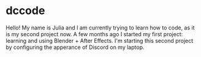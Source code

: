 # dccode
Hello!
My name is Julia and I am currently trying to learn how to code, as it is my second project now.
A few months ago I started my first project: learning and using Blender + After Effects.
I'm starting this second project by configuring the apperance of Discord on my laptop.
